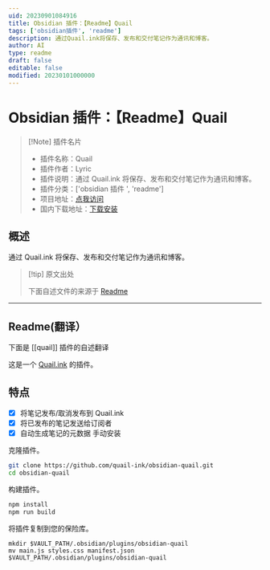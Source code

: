```yaml
---
uid: 20230901084916
title: Obsidian 插件：【Readme】Quail
tags: ['obsidian插件', 'readme']
description: 通过Quail.ink将保存、发布和交付笔记作为通讯和博客。
author: AI
type: readme
draft: false
editable: false
modified: 20230101000000
---
```


# Obsidian 插件：【Readme】Quail

> [!Note] 插件名片
> - 插件名称：Quail
> - 插件作者：Lyric
> - 插件说明：通过 Quail.ink 将保存、发布和交付笔记作为通讯和博客。
> - 插件分类：['obsidian 插件 ', 'readme']
> - 项目地址：[点我访问](https://github.com/lyricat/obsidian-quail)
> - 国内下载地址：[下载安装](https://pkmer.cn/products/plugin/pluginMarket/?quail)

## 概述

通过 Quail.ink 将保存、发布和交付笔记作为通讯和博客。

> [!tip] 原文出处
>
>下面自述文件的来源于 [Readme](https://ghproxy.net/https://raw.githubusercontent.com/lyricat/obsidian-quail/master/README.md)

---

## Readme(翻译）

下面是 [[quail]] 插件的自述翻译

这是一个 [Quail.ink](https://quail.ink) 的插件。

## 特点

- [x] 将笔记发布/取消发布到 Quail.ink
- [x] 将已发布的笔记发送给订阅者
- [x] 自动生成笔记的元数据
手动安装

克隆插件。

```bash
git clone https://github.com/quail-ink/obsidian-quail.git
cd obsidian-quail
```

构建插件。

```bash
npm install
npm run build
```

将插件复制到您的保险库。

```
mkdir $VAULT_PATH/.obsidian/plugins/obsidian-quail
mv main.js styles.css manifest.json $VAULT_PATH/.obsidian/plugins/obsidian-quail
```